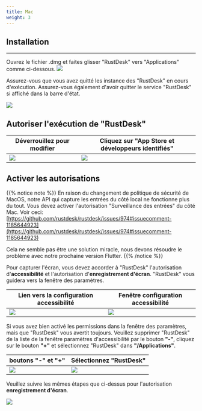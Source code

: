 ```yaml
---
title: Mac 
weight: 3
---
```


## Installation
------

Ouvrez le fichier .dmg et faites glisser "RustDesk" vers "Applications" comme ci-dessous.
![](/docs/en/client/mac/images/dmg.png)

Assurez-vous que vous avez quitté les instance des "RustDesk" en cours d'exécution. Assurez-vous également d'avoir quitter le service "RustDesk" si affiché dans la barre d'état.

![](/docs/en/client/mac/images/tray.png)

## Autoriser l'exécution de "RustDesk"

| Déverrouillez pour modifier | Cliquez sur "App Store et développeurs identifiés" |
| ---- | ---- |
|![](/docs/en/client/mac/images/allow2.png)|![](/docs/en/client/mac/images/allow.png)|

## Activer les autorisations

{{% notice note %}}
En raison du changement de politique de sécurité de MacOS, notre API qui capture les entrées du côté local ne fonctionne plus du tout. Vous devez activer l'autorisation "Surveillance des entrées" du côté Mac.
Voir ceci: [https://github.com/rustdesk/rustdesk/issues/974#issuecomment-1185644923](https://github.com/rustdesk/rustdesk/issues/974#issuecomment-1185644923)

Cela ne semble pas être une solution miracle, nous devons résoudre le problème avec notre prochaine version Flutter.
{{% /notice %}}

Pour capturer l'écran, vous devez accorder à "RustDesk" l'autorisation d'**accessibilité** et l'autorisation d'**enregistrement d'écran**. "RustDesk" vous guidera vers la fenêtre des paramètres.

| Lien vers la configuration accessibilité | Fenêtre configuration accessibilité |
| ---- | ---- |
|![](/docs/en/client/mac/images/acc.png)|![](/docs/en/client/mac/images/acc3.png?v2)|

Si vous avez bien activé les permissions dans la fenêtre des paramètres, mais que "RustDesk" vous avertit toujours. Veuillez supprimer "RustDesk" de la liste de la fenêtre paramètres d'accessibilité par le bouton **"-"**, cliquez sur le bouton **"+"** et sélectionnez "RustDesk" dans **"/Applications"**.

| boutons "-" et  "+" | Sélectionnez "RustDesk"  |
| ---- | ---- |
|![](/docs/en/client/mac/images/acc2.png)|![](/docs/en/client/mac/images/add.png?v2)|

Veuillez suivre les mêmes étapes que ci-dessus pour l'autorisation **enregistrement d'écran**.

![](/docs/en/client/mac/images/screen.png?v2)
